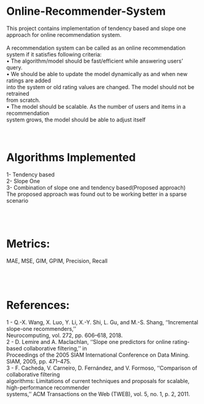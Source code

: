 # Online-Recommender-System
This project contains implementation of tendency based and slope one approach for online recommendation system.<br/><br/>
A recommendation system can be called as an online recommendation system if it satisfies following criteria:<br/>
• The algorithm/model should be fast/efficient while answering users’ query.<br/>
• We should be able to update the model dynamically as and when new ratings are added<br/>
into the system or old rating values are changed. The model should not be retrained<br/>
from scratch.<br/>
• The model should be scalable. As the number of users and items in a recommendation<br/>
system grows, the model should be able to adjust itself<br/>
<br/><br/>

# Algorithms Implemented<br/>
1- Tendency based<br/>
2- Slope One<br/>
3- Combination of slope one and tendency based(Proposed approach)<br/>
The proposed approach was found out to be working better in a sparse scenario<br/>

<br/><br/>

# Metrics:<br/>
MAE, MSE, GIM, GPIM, Precision, Recall<br/><br/>
<br/><br/>

# References:<br/>
1 - Q.-X. Wang, X. Luo, Y. Li, X.-Y. Shi, L. Gu, and M.-S. Shang, ‘‘Incremental slope-one recommenders,’’<br/>
Neurocomputing, vol. 272, pp. 606–618, 2018.<br/>
2 - D. Lemire and A. Maclachlan, ‘‘Slope one predictors for online rating-based collaborative filtering,’’ in<br/>
Proceedings of the 2005 SIAM International Conference on Data Mining. SIAM, 2005, pp. 471–475.<br/>
3 - F. Cacheda, V. Carneiro, D. Fernández, and V. Formoso, ‘‘Comparison of collaborative filtering<br/>
algorithms: Limitations of current techniques and proposals for scalable, high-performance recommender<br/>
systems,’’ ACM Transactions on the Web (TWEB), vol. 5, no. 1, p. 2, 2011.
<br/>
